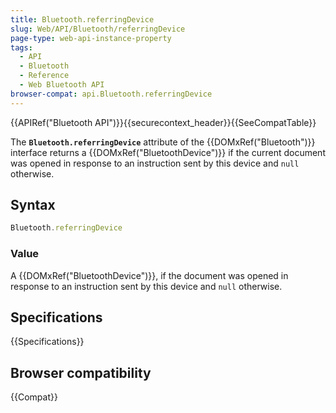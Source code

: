 ```yaml
---
title: Bluetooth.referringDevice
slug: Web/API/Bluetooth/referringDevice
page-type: web-api-instance-property
tags:
  - API
  - Bluetooth
  - Reference
  - Web Bluetooth API
browser-compat: api.Bluetooth.referringDevice
---
```

{{APIRef("Bluetooth API")}}{{securecontext_header}}{{SeeCompatTable}}

The **`Bluetooth.referringDevice`**
attribute of the {{DOMxRef("Bluetooth")}} interface returns a
{{DOMxRef("BluetoothDevice")}} if the current document was opened in response to an
instruction sent by this device and `null` otherwise.

## Syntax

```js
Bluetooth.referringDevice
```

### Value

A {{DOMxRef("BluetoothDevice")}}, if the document was opened in response to an
instruction sent by this device and `null` otherwise.

## Specifications

{{Specifications}}

## Browser compatibility

{{Compat}}
